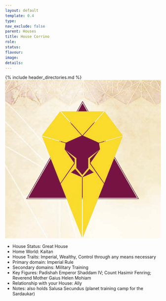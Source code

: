 ```yaml
---
layout: default
template: 0.4
type: 
nav_exclude: false
parent: Houses
title: House Corrino
role: 
status: 
flavour: 
image: 
details:
---
```


{% include header_directories.md %}
![](../../imgs/EyInavZWEAEM_0J.png)
- House Status: Great House  
- Home World: Kaitan  
- House Traits: Imperial, Wealthy, Control through any means necessary  
- Primary domain: Imperial Rule  
- Secondary domains: Military Training
- Key Figures: Padishah Emperor Shaddam IV; Count Hasimir Fenring; Reverend Mother Gaius Helen Mohiam  
- Relationship with your House: Ally  
- Notes: also holds Salusa Secundus (planet training camp for the Sardaukar)  
